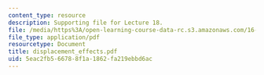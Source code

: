 ```yaml
---
content_type: resource
description: Supporting file for Lecture 18.
file: /media/https%3A/open-learning-course-data-rc.s3.amazonaws.com/16-13-aerodynamics-of-viscous-fluids-fall-2003/5eac2fb566788f1a1862fa219ebbd6ac_displacement_effects.pdf
file_type: application/pdf
resourcetype: Document
title: displacement_effects.pdf
uid: 5eac2fb5-6678-8f1a-1862-fa219ebbd6ac
---
```

